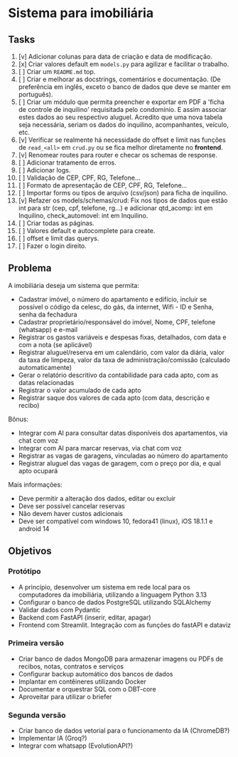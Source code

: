 # Sistema para imobiliária

## Tasks

1. [v] Adicionar colunas para data de criação e data de modificação.
2. [x] Criar valores default em `models.py` para agilizar e facilitar o trabalho.
3. [ ] Criar um `README.md` top.
4. [ ] Criar e melhorar as docstrings, comentários e documentação. (De preferência em inglês, exceto o banco de dados que deve se manter em português).
5. [ ] Criar um módulo que permita preencher e exportar em PDF a 'ficha de controle de inquilino' requisitada pelo condomínio. E assim associar estes dados ao seu respectivo aluguel. Acredito que uma nova tabela seja necessária, seriam os dados do inquilino, acompanhantes, veículo, etc.
6. [v] Verificar se realmente há necessidade do offset e limit nas funções de `read_<all>` em `crud.py` ou se fica melhor diretamente no **frontend**.
7. [v] Renomear routes para router e checar os schemas de response.
8. [ ] Adicionar tratamento de erros.
9. [ ] Adicionar logs.
10. [ ] Validação de CEP, CPF, RG, Telefone...
11. [ ] Formato de apresentação de CEP, CPF, RG, Telefone...
12. [ ] Importar forms ou tipos de arquivo (csv/json) para ficha de inquilino.
13. [v] Refazer os models/schemas/crud: Fix nos tipos de dados que estão int para str (cep, cpf, telefone, rg...) e adicionar qtd_acomp: int em Inquilino, check_automovel: int em Inquilino.
14. [ ] Criar todas as páginas.
15. [ ] Valores default e autocomplete para create.
16. [ ] offset e limit das querys.
17. [ ] Fazer o login direito.

## Problema

A imobiliária deseja um sistema que permita:

- Cadastrar imóvel, o número do apartamento e edifício, incluir se possível o código da celesc, do gás, da internet, Wifi - ID e Senha, senha da fechadura
- Cadastrar proprietário/responsável do imóvel, Nome, CPF, telefone (whatsapp) e e-mail
- Registrar os gastos variáveis e despesas fixas, detalhados, com data e com a nota (se aplicável)
- Registrar aluguel/reserva em um calendário, com valor da diária, valor da taxa de limpeza, valor da taxa de administração/comissão (calculado automaticamente)
- Gerar o relatório descritivo da contabilidade para cada apto, com as datas relacionadas
- Registrar o valor acumulado de cada apto
- Registrar saque dos valores de cada apto (com data, descrição e recibo)

Bônus:

- Integrar com AI para consultar datas disponíveis dos apartamentos, via chat com voz
- Integrar com AI para marcar reservas, via chat com voz
- Registrar as vagas de garagens, vinculadas ao número do apartamento
- Registrar aluguel das vagas de garagem, com o preço por dia, e qual apto ocupará

Mais informações:

- Deve permitir a alteração dos dados, editar ou excluir
- Deve ser possível cancelar reservas
- Não devem haver custos adicionais
- Deve ser compatível com windows 10, fedora41 (linux), iOS 18.1.1 e android 14

## Objetivos

### Protótipo

- A princípio, desenvolver um sistema em rede local para os computadores da imobiliária, utilizando a linguagem Python 3.13
- Configurar o banco de dados PostgreSQL utilizando SQLAlchemy
- Validar dados com Pydantic
- Backend com FastAPI (inserir, editar, apagar)
- Frontend com Streamlit. Integração com as funções do fastAPI e dataviz

### Primeira versão

- Criar banco de dados MongoDB para armazenar imagens ou PDFs de recibos, notas, contratos e serviços
- Configurar backup automático dos bancos de dados
- Implantar em contêineres utilizando Docker
- Documentar e orquestrar SQL com o DBT-core
- Aproveitar para utilizar o briefer

### Segunda versão

- Criar banco de dados vetorial para o funcionamento da IA (ChromeDB?)
- Implementar IA (Groq?)
- Integrar com whatsapp (EvolutionAPI?)
